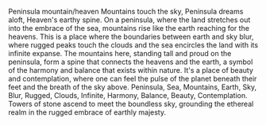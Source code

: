 Peninsula mountain/heaven
Mountains touch the sky,
Peninsula dreams aloft,
Heaven's earthy spine.
On a peninsula, where the land stretches out into the embrace of the sea, mountains rise like the earth reaching for the heavens. This is a place where the boundaries between earth and sky blur, where rugged peaks touch the clouds and the sea encircles the land with its infinite expanse. The mountains here, standing tall and proud on the peninsula, form a spine that connects the heavens and the earth, a symbol of the harmony and balance that exists within nature. It's a place of beauty and contemplation, where one can feel the pulse of the planet beneath their feet and the breath of the sky above.
Peninsula, Sea, Mountains, Earth, Sky, Blur, Rugged, Clouds, Infinite, Harmony, Balance, Beauty, Contemplation.
Towers of stone ascend to meet the boundless sky, grounding the ethereal realm in the rugged embrace of earthly majesty.